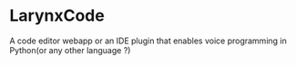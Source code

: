 # LarynxCode
A code editor webapp or an IDE plugin that enables voice programming in Python(or any other language ?)
